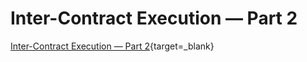 # Inter-Contract Execution — Part 2

  [Inter-Contract Execution — Part 2](https://streamable.com/ddpx70){target=_blank}